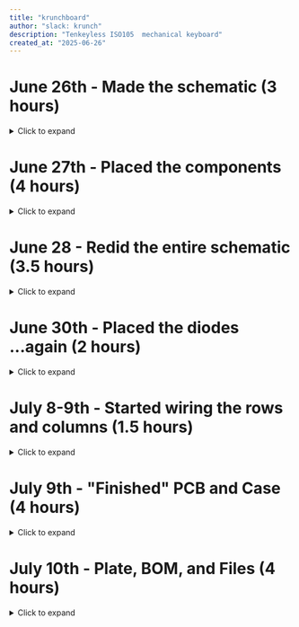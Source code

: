 ```yaml
---
title: "krunchboard"
author: "slack: krunch"
description: "Tenkeyless ISO105  mechanical keyboard"
created_at: "2025-06-26"
---
```


# June 26th - Made the schematic (3 hours)

<details>
<summary>Click to expand</summary>

Made the basic schematic with the ISO105 layout, but without the number pad.

Had to use a gpio expander because I was running low on pins

I used [keyboard-layout-editor.com](https://keyboard-layout-editor.com) and [kbfirmware.com](https://kbfirmware.com) to help.

![image](https://github.com/user-attachments/assets/db71ca8c-b90c-4bf3-b1fc-a7ff3e9036f3)

![image](https://github.com/user-attachments/assets/c9521a2d-a574-43d5-9240-c7bb2673539b)

**Time spent this session: 3 hours**

</details>

# June 27th - Placed the components (4 hours)

<details>
<summary>Click to expand</summary>

Followed this diagram

![image](https://github.com/user-attachments/assets/4e4d62dd-5f5d-4fda-b327-d8a1f31ce71e)

Spent quite a while trying to get the key switches to not overlap, but [this video](https://www.youtube.com/watch?v=8WXpGTIbxlQ&t=864s) helped a ton!

I switched the diodes and gpio expander from THT to SMT, it might be harder to solder but it's going ot look much better!

## Progress

![image](https://github.com/user-attachments/assets/78620c9c-ef76-48fd-94ef-a406fb5a7deb)

![image](https://github.com/user-attachments/assets/ec2bc2c4-b2ae-4306-aa40-87844536fc19)

## Finished the PCB layout

![image](https://github.com/user-attachments/assets/7441c98a-7816-467f-8b47-980b4c68fcb5)

![image](https://github.com/user-attachments/assets/b6367f41-5c08-495b-9791-179816e14cf7)

![image](https://github.com/user-attachments/assets/6ad96a0e-b215-4644-9d2c-473ede2da245)

**Time spent this session: 4 hours**

</details>

# June 28 - Redid the entire schematic (3.5 hours)

<details>
<summary>Click to expand</summary>

I decided to make the function key row closer to the number row, i also switched the oled from 0.96" to 0.91".

I added 5 programmable macro keys on the right and moved the volume knob to the top right.

Unfortunately I had to redo the schematic and pcb because when I changed the size of the keycaps, the column number also changed as well, which basically moved all of the keys to a new column

![image](https://github.com/user-attachments/assets/91ebcadd-7659-4b8b-8e29-64e5aa94f7e9)


![image](https://github.com/user-attachments/assets/30d7db14-7c61-4b99-b81d-be9808838b1b)

![image](https://github.com/user-attachments/assets/fe0216b5-0d94-4171-b173-546aba6a463b)

![image](https://github.com/user-attachments/assets/ff9d8d8a-ada1-4bc3-8165-e34c24130263)

**Time spent this session: 3.5 hours**

</details>


# June 30th - Placed the diodes ...again (2 hours)

<details>
<summary>Click to expand</summary>

I rotated all the symbols for key switches in the schematic by 180 degrees so that the wiring would be much cleaner, I originally tried to make a script that does that in one go, but I gaved up and decided to just rotate them all manually <img src="https://cdn.discordapp.com/emojis/1357156702943973376.webp?size=80" alt="" width="25" height="25">

I also placed all the diodes on the PCB, and whilst wiring up the columns, I realised that the row traces will block the connection

![image](https://github.com/user-attachments/assets/d28fbd1f-13dd-410f-90f1-77ff33e12cb1)

And since the hotswap sockets and diodes are both surface mounted, I'd have to create a via at all the column connections

![image](https://github.com/user-attachments/assets/5cf23016-af97-40ce-85c8-3b2a16c5ed5f)

Pretty sure I can just use the footprint that have the holes plated, that way I can just wire the column to the THT pad, I'll figure that out next time.

![image](https://github.com/user-attachments/assets/8aa9d298-7d9e-43e5-a7dd-9cd6c26c0b48)



**Time spent this session: 2 hours**

</details>

# July 8-9th - Started wiring the rows and columns (1.5 hours)

<details>
<summary>Click to expand</summary>

Like I mentioned in the last journal entry, i ran in to a "issue" where I would need to create multiple vias in order to properly wire the columns which I thought doesn't look as good, so I found a hotswap footprint with the hole being plated, this way, it can serve as a via (through hole) itself, and I won't have to place down multiple vias

| Before | After |
|--------|-------|
| ![image](https://github.com/user-attachments/assets/5cf23016-af97-40ce-85c8-3b2a16c5ed5f) | ![image](https://github.com/user-attachments/assets/1b03a554-eae5-4597-8c6f-dc0109909cd7) |

## NO VIAS!

Since I am now using a different footprint, I had to reassign the 3D models to the switches which took quite a while

Once I finished with that, I began wiring up the rows and columns!

![image](https://github.com/user-attachments/assets/87d88d12-1aef-48c4-81a0-a367e217164a)

It's now 00:15am <img src="https://cdn.discordapp.com/emojis/1357156702943973376.webp?size=80" alt="" width="25" height="25"> lol, I'll continue wiring up the rows tomorrow and will replace the neopixel footprint with a reverse mounted one.

**Time spent this session: 1.5 hours**

</details>

# July 9th - "Finished" PCB and Case (4 hours)

<details>
<summary>Click to expand</summary>

Today I finished wiring up the rows and columns of the PCB (I haven't connected it to the Pico yet since I still haven't decided the final location of the Pico).

I also added 6 M3 mounting holes for it to attach to the case and replaced the SK6812-Mini-E footprint with a reverse mountable one.

![image](https://github.com/user-attachments/assets/7be5c1fb-7d5c-467e-9f5c-fa689d81ff5d)

![image](https://github.com/user-attachments/assets/82c047aa-0207-4da6-a241-c66571dfffa6)

| Front | Back |
|-------|------|
| ![image](https://github.com/user-attachments/assets/8b727315-e696-4003-9f75-a62e2c3a1309) | ![image](https://github.com/user-attachments/assets/a6c96cf6-f1c3-4556-9b82-c1fdf4401b61) |

## Case Design

I designed it in OnShape, I started by placing the PCB layout (from 3D viewer) on the sketch, and then drew the slots for the components in the back of the PCB to sit in, I also added a few "beams" to support the middle of the PCB.

| - | - |
|---|---|
| ![image](https://github.com/user-attachments/assets/451418c7-7051-44d7-9edd-448f1bf769a9) | ![image](https://github.com/user-attachments/assets/2bc58864-22bf-49fd-b4eb-1104e176bf65) |

![image](https://github.com/user-attachments/assets/87276561-d8a4-45c6-95f7-bcd1cae5f7d2)

**Time spent this session: 4 hours**

</details>

# July 10th - Plate, BOM, and Files (4 hours)

<details>
<summary>Click to expand</summary>

Today I writtened the BOM in the README file, I also imported all the files necessary to the GitHub repo.

I used [keyboard-layout-editor.com](https://keyboard-layout-editor.com) and [kbplate.ai03.com](https://kbplate.ai03.com) to generate the DXF image, then I imported it to KiCad's `Edge.Cuts` layer. Since I have an OLED display and a rotary encoder, I had to manually draw the cutouts for it.

<img width="1010" height="370" alt="image" src="https://github.com/user-attachments/assets/1ff0dcf4-f46f-49e2-8a9a-15eb7fe3322f" />

I was originally going to use FR4 for the plate, but I soon realised that would be too expensive (about $60 incl. shipping), so I resorted to 3D printing. I exported the PCB as stl and imported it to Bambu studio, where I cut the model in half and it was able to fit on the print bed. I also did this for the case since it was also too big.

I will finish up the final bits of wiring on the main PCB and begin the firmware work (KMK). I should be able to submit this project over the weekend (July 12-13).

<img width="676" height="471" alt="image" src="https://github.com/user-attachments/assets/43f2cda3-331a-4a1d-8dcf-cd7f7f6ccabf" />
<img width="293" height="106" alt="image" src="https://github.com/user-attachments/assets/30ae0016-fc78-49e9-b732-ced44f662fb2" />

**Time spent this session: 4 hours**

</details>

